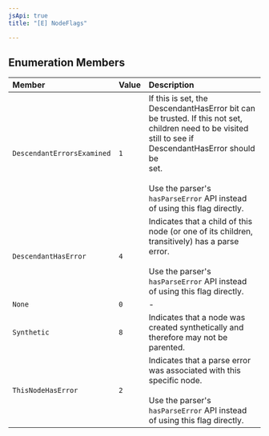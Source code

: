 ```yaml
---
jsApi: true
title: "[E] NodeFlags"

---
```

## Enumeration Members

| Member | Value | Description |
| :------ | :------ | :------ |
| `DescendantErrorsExamined` | `1` | If this is set, the DescendantHasError bit can be trusted. If this not set,<br />children need to be visited still to see if DescendantHasError should be<br />set.<br /><br />Use the parser's `hasParseError` API instead of using this flag directly. |
| `DescendantHasError` | `4` | Indicates that a child of this node (or one of its children,<br />transitively) has a parse error.<br /><br />Use the parser's `hasParseError` API instead of using this flag directly. |
| `None` | `0` | - |
| `Synthetic` | `8` | Indicates that a node was created synthetically and therefore may not be parented. |
| `ThisNodeHasError` | `2` | Indicates that a parse error was associated with this specific node.<br /><br />Use the parser's `hasParseError` API instead of using this flag directly. |
